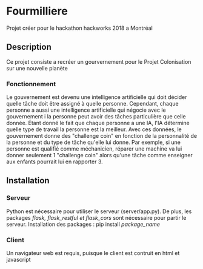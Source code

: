 # Fourmilliere

Projet créer pour le hackathon hackworks 2018 a Montréal

## Description 

Ce projet consiste a recréer un gourvernement pour le Projet Colonisation sur une nouvelle planète

### Fonctionnement

Le gouvernement est devenu une intelligence artificielle qui doit décider quelle tâche doit être assigné à quelle personne. Cependant, chaque personne a aussi une intelligence artificielle qui négocie avec le gouvernement i la personne peut avoir des tâches particulière que celle donnée. Étant donné le fait que chaque personne a une IA, l'IA détermine quelle type de travail la personne est la meilleur. Avec ces données, le gouvernement donne des "challenge coin" en fonction de la personnalité de la personne et du type de tâche qu'elle lui donne. Par exemple, si une personne est qualifié comme méchanicien, réparer une machine va lui donner seulement 1 "challenge coin" alors qu'une tâche comme enseigner aux enfants pourrait lui en rapporter 3. 


## Installation

### Serveur
Python est nécessaire pour utiliser le serveur  (server/app.py).
De plus, les packages *flask, flask_restful et flask_cors* sont nécessaire pour partir le serveur. Installation des packages : pip install *package_name*

### Client
Un navigateur web est requis, puisque le client est contruit en html et javascript